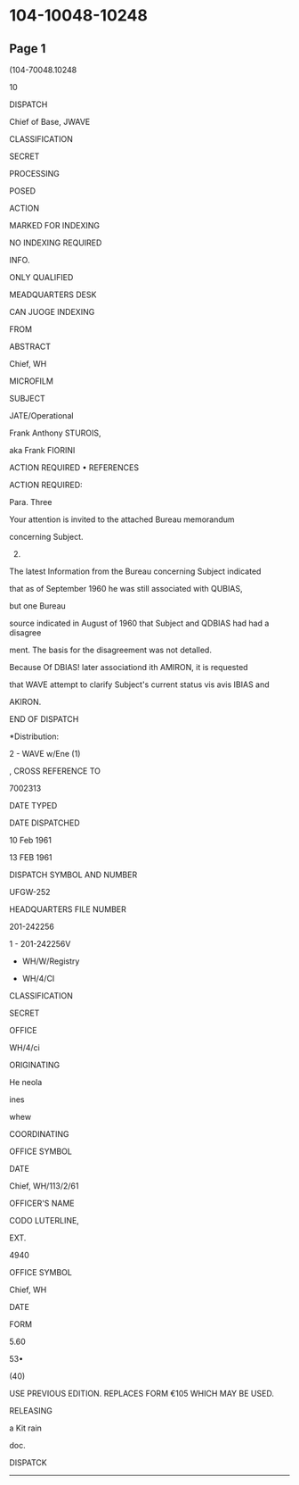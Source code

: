 # 104-10048-10248

## Page 1

(104-70048.10248

10

DISPATCH

Chief of Base, JWAVE

CLASSIFICATION

SECRET

PROCESSING

POSED

ACTION

MARKED FOR INDEXING

NO INDEXING REQUIRED

INFO.

ONLY QUALIFIED

MEADQUARTERS DESK

CAN JUOGE INDEXING

FROM

ABSTRACT

Chief, WH

MICROFILM

SUBJECT

JATE/Operational

Frank Anthony STUROIS,

aka Frank FIORINI

ACTION REQUIRED • REFERENCES

ACTION REQUIRED:

Para. Three

Your attention is invited to the attached Bureau memorandum

concerning Subject.

2.

The latest Information from the Bureau concerning Subject indicated

that as of September 1960 he was still associated with QUBIAS,

but one Bureau

source indicated in August of 1960 that Subject and QDBIAS had had a disagree

ment. The basis for the disagreement was not detalled.

Because Of DBIAS! later associationd ith AMIRON, it is requested

that WAVE attempt to clarify Subject's current status vis avis IBIAS and

AKIRON.

END OF DISPATCH

*Distribution:

2 - WAVE w/Ene (1)

, CROSS REFERENCE TO

7002313

DATE TYPED

DATE DISPATCHED

10 Feb 1961

13 FEB 1961

DISPATCH SYMBOL AND NUMBER

UFGW-252

HEADQUARTERS FILE NUMBER

201-242256

1 - 201-242256V

- WH/W/Registry

- WH/4/CI

CLASSIFICATION

SECRET

OFFICE

WH/4/ci

ORIGINATING

He neola

ines

whew

COORDINATING

OFFICE SYMBOL

DATE

Chief, WH/113/2/61

OFFICER'S NAME

CODO LUTERLINE,

EXT.

4940

OFFICE SYMBOL

Chief, WH

DATE

FORM

5.60

53•

(40)

USE PREVIOUS EDITION. REPLACES FORM €105 WHICH MAY BE USED.

RELEASING

a Kit rain

doc.

DISPATCK

---

